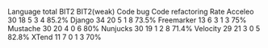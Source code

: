 Language	total	BIT2	BIT2(weak)	Code bug	Code refactoring	Rate
Acceleo	30	18	5	3	4	85.2%
Django	34	20	5	1	8	73.5%
Freemarker	13	6	3	1	3	75%
Mustache	30	20	4	0	6	80%
Nunjucks	30	19	1	2	8	71.4%
Velocity	29	21	3	0	5	82.8%
XTend	11	7	0	1	3	70%